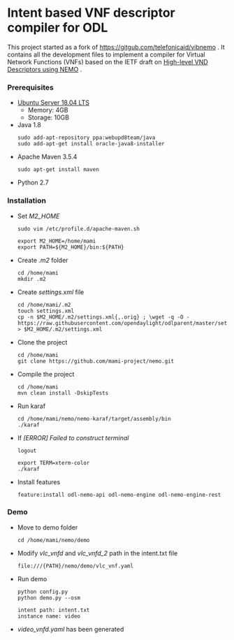 # Intent based VNF descriptor compiler for ODL

This project started as a fork of https://gitgub.com/telefonicaid/vibnemo . It contains all the development files to implement a compiler for Virtual Network Functions (VNFs) based on the IETF draft on [High-level VND Descriptors using NEMO](https://datatracker.ietf.org/doc/draft-aranda-nfvrg-recursive-vnf/) .

### Prerequisites
  * [Ubuntu Server 18.04 LTS](https://www.ubuntu.com/download/server)
    * Memory: 4GB
    * Storage: 10GB
  * Java 1.8
     ```
     sudo add-apt-repository ppa:webupd8team/java
     sudo add-apt-get install oracle-java8-installer
     ```
  * Apache Maven 3.5.4
     ```
     sudo apt-get install maven
     ```
  * Python 2.7
     
### Installation

  * Set *M2_HOME*
    ```
    sudo vim /etc/profile.d/apache-maven.sh
    ```
    ```
    export M2_HOME=/home/mami
    export PATH=${M2_HOME}/bin:${PATH}
    ```
  * Create *.m2* folder
    ```
    cd /home/mami
    mkdir .m2
    ```
  * Create *settings.xml* file
    ```
    cd /home/mami/.m2
    touch settings.xml
    cp -n $M2_HOME/.m2/settings.xml{,.orig} ; \wget -q -O - https://raw.githubusercontent.com/opendaylight/odlparent/master/settings.xml > $M2_HOME/.m2/settings.xml
    ```
  * Clone the project
    ```
    cd /home/mami
    git clone https://github.com/mami-project/nemo.git
    ```
  * Compile the project
    ```
    cd /home/mami
    mvn clean install -DskipTests
    ```
  * Run karaf
    ```
    cd /home/mami/nemo/nemo-karaf/target/assembly/bin
    ./karaf
    ```
  * If *[ERROR] Failed to construct terminal*
    ```
    logout
    ```
    ```
    export TERM=xterm-color
    ./karaf
    ```
  * Install features
    ```
    feature:install odl-nemo-api odl-nemo-engine odl-nemo-engine-rest
    ```
    
    
### Demo
  * Move to demo folder
    ```
    cd /home/mami/nemo/demo
    ```
  * Modify *vlc_vnfd* and *vlc_vnfd_2* path in the intent.txt file
    ```
    file:///{PATH}/nemo/demo/vlc_vnf.yaml
    ```
  * Run demo
    ```
    python config.py
    python demo.py --osm
    ```  
    ```
    intent path: intent.txt
    instance name: video
    ```
  * *video_vnfd.yaml* has been generated
    
      
    
